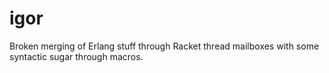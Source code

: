 igor
====

Broken merging of Erlang stuff through Racket thread mailboxes with some syntactic sugar through macros.
